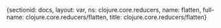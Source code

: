 {sectionid: docs, layout: var, ns: clojure.core.reducers, name: flatten, full-name: clojure.core.reducers/flatten,
  title: clojure.core.reducers/flatten}

